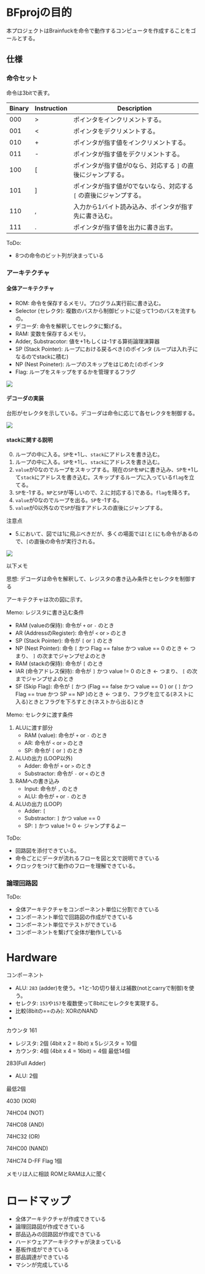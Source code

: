 # BFprojの目的

本プロジェクトはBrainfuckを命令で動作するコンピュータを作成することをゴールとする。

## 仕様

### 命令セット

命令は3bitで表す。

| Binary | Instruction | Description                                                        |
| ------ | ----------- | ------------------------------------------------------------------ |
| 000    | >           | ポインタをインクリメントする。                                     |
| 001    | <           | ポインタをデクリメントする。                                       |
| 010    | +           | ポインタが指す値をインクリメントする。                             |
| 011    | -           | ポインタが指す値をデクリメントする。                               |
| 100    | [           | ポインタが指す値が0なら、対応する `]` の直後にジャンプする。       |
| 101    | ]           | ポインタが指す値が0でないなら、対応する `[` の直後にジャンプする。 |
| 110    | ,           | 入力から1バイト読み込み、ポインタが指す先に書き込む。              |
| 111    | .           | ポインタが指す値を出力に書き出す。                                 |

ToDo:

- 8つの命令のビット列が決まっている

### アーキテクチャ

#### 全体アーキテクチャ

- ROM: 命令を保存するメモリ。プログラム実行前に書き込む。
- Selector (セレクタ): 複数のバスから制御ビットに従って1つのバスを流すもの。
- デコーダ: 命令を解釈してセレクタに繋げる。
- RAM: 変数を保存するメモリ。
- Adder, Substracotor: 値を+1もしくは-1する算術論理演算器
- SP (Stack Pointer): ループにおける戻るべき`[`のポインタ (ループは入れ子になるのでstackに積む)
- NP (Nest Poineter): ループのスキップをはじめた`[`のポインタ
- Flag: ループをスキップをするかを管理するフラグ

![](./imgs/BF_HardArch_v0.png)

#### デコーダの実装

台形がセレクタを示している。デコーダは命令に応じて各セレクタを制御する。

![](./imgs/BF_DecArch_v1.png)

#### stackに関する説明

0. ループの中に入る。`SP`を+1し、`stack`にアドレスを書き込む。
1. ループの中に入る。`SP`を+1し、`stack`にアドレスを書き込む。
2. `value`が0なのでループをスキップする。現在の`SP`を`NP`に書き込み、`SP`を+1して`stack`にアドレスを書き込む。スキップするループに入っている`flag`を立てる。
3. `SP`を-1する。`NP`と`SP`が等しいので、2.に対応する`]`である。`flag`を降ろす。
4. `value`が0なのでループを出る。`SP`を-1する。
5. `value`が0以外なので`SP`が指すアドレスの直後にジャンプする。

注意点
- 5.において、図では1に飛ぶべきだが、多くの場面では`[`と`[`にも命令があるので、`[`の直後の命令が実行される。

![](./imgs/stack.png)

以下メモ

思想: デコーダは命令を解釈して、レジスタの書き込み条件とセレクタを制御する

アーキテクチャは次の図に示す。

Memo: レジスタに書き込む条件

- RAM (valueの保持): 命令が `+` or `-` のとき
- AR (AddressのRegister): 命令が `<` or `>` のとき
- SP (Stack Pointer): 命令が `[` or  `]` のとき
- NP (Nest Pointer): 命令 `[` かつ Flag == false かつ value == 0 のとき  <- つまり、 `]` の次までジャンプせよのとき
- RAM (stackの保持): 命令が `[` のとき
- IAR (命令アドレス保持): 命令が `]` かつ value != 0 のとき <- つまり、 `[` の次までジャンプせよのとき
- SF (Skip Flag): 命令が `[` かつ (Flag == false かつ value == 0 )  or ( `]` かつ Flag == true かつ SP == NP )のとき  <- つまり、フラグを立てる(ネストに入る)ときとフラグを下ろすとき(ネストから出る)とき


Memo: セレクタに渡す条件

1. ALUに渡す部分
    - RAM (value): 命令が `+` or `-` のとき
    - AR: 命令が `<` or `>` のとき
    - SP: 命令が `[` or  `]` のとき
2. ALUの出力 (LOOP以外)
    - Adder: 命令が `+` or `>` のとき
    - Substractor: 命令が `-` or `<` のとき
3. RAMへの書き込み
    - Input: 命令が `,` のとき
    - ALU: 命令が `+` or `-` のとき
4. ALUの出力 (LOOP)
    - Adder: `[`
    - Substractor: `]` かつ value == 0
    - SP:  `]` かつ value != 0  <- ジャンプするよー

ToDo:

- 回路図を添付できている。
- 命令ごとにデータが流れるフローを図と文で説明できている
- クロックをつけて動作のフローを理解できている。

### 論理回路図


ToDo:

- 全体アーキテクチャをコンポーネント単位に分割できている
- コンポーネント単位で回路図の作成ができている
- コンポーネント単位でテストができている
- コンポーネントを繋げて全体が動作している

# Hardware

コンポーネント

- ALU: `283` (adder)を使う。+1と-1の切り替えは補数(notとcarryで制御)を使う。
- セレクタ: `153`や`157`を複数使って8bitにセレクタを実現する。
- 比較(8bitの==のみ): XORのNAND
- 

カウンタ
161
- レジスタ: 2個 (4bit x 2 = 8bit) x 5レジスタ = 10個
- カウンタ: 4個 (4bit x 4 = 16bit) = 4個
最低14個

283(Full Adder)
- ALU: 2個

最低2個

4030 (XOR)

74HC04 (NOT)

74HC08 (AND)

74HC32 (OR)

74HC00 (NAND)

74HC74 D-FF
Flag  1個

メモリは人に相談
ROMとRAMは人に聞く


# ロードマップ

- 全体アーキテクチャが作成できている
- 論理回路図が作成できている
- 部品込みの回路図が作成できている
- ハードウェアアーキテクチャが決まっている
- 基板作成ができている
- 部品調達ができている
- マシンが完成している

